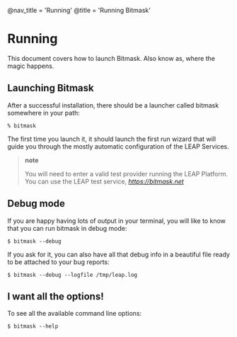 @nav_title = 'Running'
@title = 'Running Bitmask'

Running
=======

This document covers how to launch Bitmask. Also know as, where the
magic happens.

Launching Bitmask
-----------------

After a successful installation, there should be a launcher called
bitmask somewhere in your path:

    % bitmask

The first time you launch it, it should launch the first run wizard that
will guide you through the mostly automatic configuration of the LEAP
Services.

> **note**
>
> You will need to enter a valid test provider running the LEAP
> Platform. You can use the LEAP test service, *<https://bitmask.net>*

Debug mode
----------

If you are happy having lots of output in your terminal, you will like
to know that you can run bitmask in debug mode:

    $ bitmask --debug

If you ask for it, you can also have all that debug info in a beautiful
file ready to be attached to your bug reports:

    $ bitmask --debug --logfile /tmp/leap.log

I want all the options!
-----------------------

To see all the available command line options:

    $ bitmask --help
